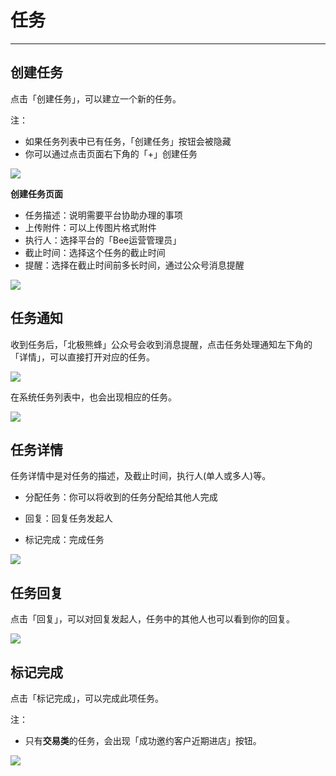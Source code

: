 # **任务**

---

## **创建任务**

点击「创建任务」，可以建立一个新的任务。

注：

* 如果任务列表中已有任务，「创建任务」按钮会被隐藏
* 你可以通过点击页面右下角的「+」创建任务

![](/assets/任务-界面.png)

**创建任务页面**

* 任务描述：说明需要平台协助办理的事项
* 上传附件：可以上传图片格式附件
* 执行人：选择平台的「Bee运营管理员」
* 截止时间：选择这个任务的截止时间
* 提醒：选择在截止时间前多长时间，通过公众号消息提醒

![](/assets/任务-创建任务.png)

## **任务通知**

收到任务后，「北极熊蜂」公众号会收到消息提醒，点击任务处理通知左下角的「详情」，可以直接打开对应的任务。

![](/assets/任务-公众号通知.png)

在系统任务列表中，也会出现相应的任务。

![](/assets/任务-任务列表.png)

## **任务详情**

任务详情中是对任务的描述，及截止时间，执行人\(单人或多人\)等。

* 分配任务：你可以将收到的任务分配给其他人完成

* 回复：回复任务发起人

* 标记完成：完成任务

![](/assets/任务-任务详情.png)

## **任务回复**

点击「回复」，可以对回复发起人，任务中的其他人也可以看到你的回复。

![](/assets/任务-回复.png)

## **标记完成**

点击「标记完成」，可以完成此项任务。

注：

* 只有**交易类**的任务，会出现「成功邀约客户近期进店」按钮。

![](/assets/任务-标记完成.png)



